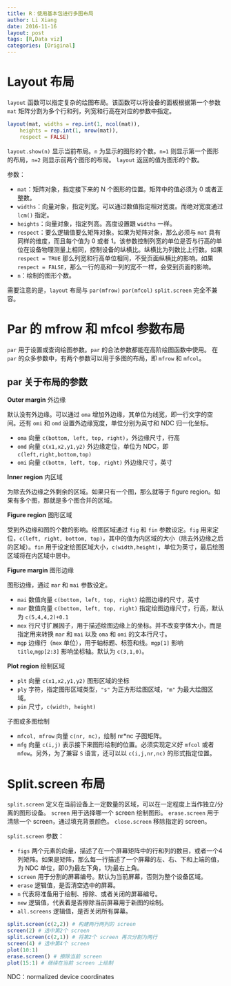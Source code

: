 ```yaml
---
title: R：使用基本包进行多图布局
author: Li Xiang
date: 2016-11-16
layout: post
tags: [R,Data viz]
categories: [Original]
---
```


# Layout 布局

`layout` 函数可以指定复杂的绘图布局。该函数可以将设备的面板根据第一个参数 `mat` 矩阵分割为多个行和列，列宽和行高在对应的参数中指定。

``` r
layout(mat, widths = rep.int(1, ncol(mat)),
    heights = rep.int(1, nrow(mat)),
    respect = FALSE)
```
`layout.show(n)` 显示当前布局。`n` 为显示的图形的个数。`n=1` 则显示第一个图形的布局，`n=2` 则显示前两个图形的布局。
`layout` 返回的值为图形的个数。

参数：
- `mat`：矩阵对象，指定接下来的 N 个图形的位置。矩阵中的值必须为 0 或者正整数。
- `widths`：向量对象，指定列宽。可以通过数值指定相对宽度。而绝对宽度通过 `lcm()` 指定。
- `heights`：向量对象，指定列高。高度设置跟 `widths` 一样。
- `respect`：要么逻辑值要么矩阵对象。如果为矩阵对象，那么必须与 `mat` 具有同样的维度，而且每个值为 0 或者 1。该参数控制列宽的单位是否与行高的单位在设备物理测量上相同，控制设备的纵横比。纵横比为列数比上行数。如果 `respect = TRUE` 那么列宽和行高单位相同，不受页面纵横比的影响。如果 `respect = FALSE`，那么一行的高和一列的宽不一样，会受到页面的影响。
- `n`：绘制的图形个数。

需要注意的是，`layout` 布局与 `par(mfrow)` `par(mfcol)` `split.screen` 完全不兼容。

# Par 的 mfrow 和 mfcol 参数布局

`par` 用于设置或查询绘图参数。`par` 的合法参数都能在高阶绘图函数中使用。
在 `par` 的众多参数中，有两个参数可以用于多图的布局，即 `mfrow` 和 `mfcol`。

## par 关于布局的参数

**Outer margin** 外边缘

默认没有外边缘。可以通过 `oma` 增加外边缘，其单位为线宽，即一行文字的空间。还有 `omi` 和 `omd` 设置外边缘宽度，单位分别为英寸和 NDC 归一化坐标。
- `oma` 向量 `c(bottom, left, top, right)`，外边缘尺寸，行高
- `omd` 向量 `c(x1,x2,y1,y2)` 外边缘定位，单位为 NDC，即`c(left,right,bottom,top)`
- `omi` 向量 `c(bottm, left, top, right)` 外边缘尺寸，英寸

**Inner region** 内区域

为除去外边缘之外剩余的区域。如果只有一个图，那么就等于 figure region。如果有多个图，那就是多个图合并的区域。

**Figure region** 图形区域

受到外边缘和图的个数的影响。绘图区域通过 `fig` 和 `fin` 参数设定。`fig` 用来定位，`c(left, right, bottom, top)`，其中的值为内区域的大小（除去外边缘之后的区域）。`fin` 用于设定绘图区域大小，`c(width,height)`，单位为英寸，最后绘图区域将在内区域中居中。

**Figure margin** 图形边缘

图形边缘，通过 `mar` 和 `mai` 参数设定。
- `mai` 数值向量 `c(bottom, left, top, right)` 绘图边缘的尺寸，英寸
- `mar` 数值向量 `c(bottom, left, top, right)` 指定绘图边缘尺寸，行高，默认为 `c(5,4,4,2)+0.1`
- `mex` 行尺寸扩展因子，用于描述绘图边缘上的坐标。并不改变字体大小，而是指定用来转换 `mar` 和 `mai` 以及 `oma` 和 `omi` 的文本行尺寸。
- `mgp` 边缘行（`mex` 单位），用于轴标题、标签和线。`mgp[1]` 影响 `title`,`mgp[2:3]` 影响坐标轴。默认为 `c(3,1,0)`。

**Plot region** 绘制区域

- `plt` 向量 `c(x1,x2,y1,y2)` 图形区域的坐标
- `ply` 字符，指定图形区域类型，`"s"` 为正方形绘图区域，`"m"` 为最大绘图区域。
- `pin` 尺寸，`c(width, height)`

子图或多图绘制

- `mfcol, mfrow` 向量 `c(nr, nc)`，绘制 nr*nc 子图矩阵。
- `mfg` 向量 `c(i,j)` 表示接下来图形绘制的位置。必须实现定义好 `mfcol` 或者 `mfow`。另外，为了兼容 `S` 语言，还可以以 `c(i,j,nr,nc)` 的形式指定位置。

# Split.screen 布局

`split.screen` 定义在当前设备上一定数量的区域，可以在一定程度上当作独立/分离的图形设备。
`screen` 用于选择哪一个 screen 绘制图形。
`erase.screen` 用于清除一个 screen，通过填充背景颜色。
`close.screen` 移除指定的 screen。

`split.screen` 参数：
- `figs` 两个元素的向量，描述了在一个屏幕矩阵中的行和列的数目，或者一个4列矩阵。如果是矩阵，那么每一行描述了一个屏幕的左、右、下和上端的值，为 NDC 单位，即0为最左下角，1为最右上角。
- `screen` 用于分割的屏幕编号。默认为当前屏幕，否则为整个设备区域。
- `erase` 逻辑值，是否清空选中的屏幕。
- `n` 代表将准备用于绘制、擦除、或者关闭的屏幕编号。
- `new` 逻辑值，代表着是否擦除当前屏幕用于新图的绘制。
- `all.screens` 逻辑值，是否关闭所有屏幕。

``` r
split.screen(c(2,2)) # 构建两行两列的 screen
screen(2) # 选中第2个 screen
split.screen(c(2,1)) # 将第2个 screen 再次分割为两行
screen(4) # 选中第4个 screen
plot(10:1)
erase.screen() # 擦除当前 screen
plot(15:1) # 继续在当前 screen 上绘制
```

NDC：normalized device coordinates
